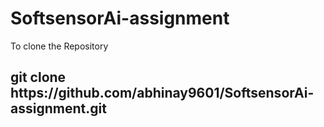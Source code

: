 # SoftsensorAi-assignment
<p>To clone the Repository
</p>
<h2>git clone https://github.com/abhinay9601/SoftsensorAi-assignment.git</h2>
